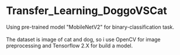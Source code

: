 # Transfer_Learning_DoggoVSCat
Using pre-trained model "MobileNetV2" for binary-classification task. <br>    
The dataset is image of cat and dog, so i use OpenCV for image preprocessing and Tensorflow 2.X for build a model.
